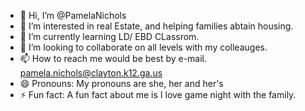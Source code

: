 - 👋 Hi, I’m @PamelaNichols
- 👀 I’m interested in real Estate, and helping families abtain housing. 
- 🌱 I’m currently learning LD/ EBD CLassrom. 
- 💞️ I’m looking to collaborate on all levels with my colleauges. 
- 📫 How to reach me would be best by e-mail. pamela.nichols@clayton.k12.ga.us
- 😄 Pronouns: My pronouns are she, her and her's
- ⚡ Fun fact: A fun fact about me is I love game night with the family. 

<!---
PamelaNichols/PamelaNichols is a ✨ special ✨ repository because its `README.md` (this file) appears on your GitHub profile.
You can click the Preview link to take a look at your changes.
--->
